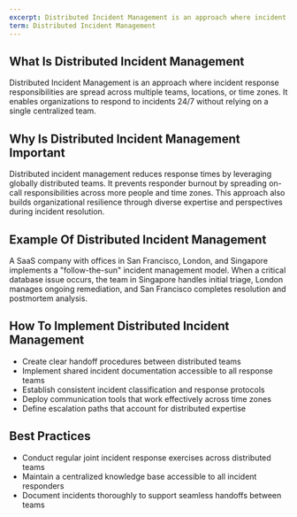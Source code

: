 ```yaml
---
excerpt: Distributed Incident Management is an approach where incident response responsibilities are spread across multiple teams, locations, or time zones.
term: Distributed Incident Management
---
```

## What Is Distributed Incident Management

Distributed Incident Management is an approach where incident response responsibilities are spread across multiple teams, locations, or time zones. It enables organizations to respond to incidents 24/7 without relying on a single centralized team.

## Why Is Distributed Incident Management Important

Distributed incident management reduces response times by leveraging globally distributed teams. It prevents responder burnout by spreading on-call responsibilities across more people and time zones. This approach also builds organizational resilience through diverse expertise and perspectives during incident resolution.

## Example Of Distributed Incident Management

A SaaS company with offices in San Francisco, London, and Singapore implements a "follow-the-sun" incident management model. When a critical database issue occurs, the team in Singapore handles initial triage, London manages ongoing remediation, and San Francisco completes resolution and postmortem analysis.

## How To Implement Distributed Incident Management

- Create clear handoff procedures between distributed teams
- Implement shared incident documentation accessible to all response teams
- Establish consistent incident classification and response protocols
- Deploy communication tools that work effectively across time zones
- Define escalation paths that account for distributed expertise

## Best Practices

- Conduct regular joint incident response exercises across distributed teams
- Maintain a centralized knowledge base accessible to all incident responders
- Document incidents thoroughly to support seamless handoffs between teams